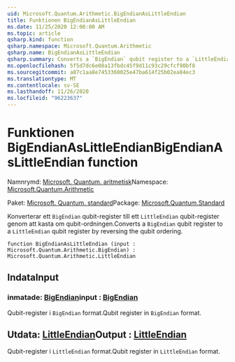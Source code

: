 ```yaml
---
uid: Microsoft.Quantum.Arithmetic.BigEndianAsLittleEndian
title: Funktionen BigEndianAsLittleEndian
ms.date: 11/25/2020 12:00:00 AM
ms.topic: article
qsharp.kind: function
qsharp.namespace: Microsoft.Quantum.Arithmetic
qsharp.name: BigEndianAsLittleEndian
qsharp.summary: Converts a `BigEndian` qubit register to a `LittleEndian` qubit register by reversing the qubit ordering.
ms.openlocfilehash: 5f5d7dc6e08a13fbdc45f9d11c93c29cfcf90bf8
ms.sourcegitcommit: a87c1aa8e7453360025e47ba614f25b02ea84ec3
ms.translationtype: MT
ms.contentlocale: sv-SE
ms.lasthandoff: 11/26/2020
ms.locfileid: "96223637"
---
```

# <a name="bigendianaslittleendian-function"></a><span data-ttu-id="4e35f-102">Funktionen BigEndianAsLittleEndian</span><span class="sxs-lookup"><span data-stu-id="4e35f-102">BigEndianAsLittleEndian function</span></span>

<span data-ttu-id="4e35f-103">Namnrymd: [Microsoft. Quantum. aritmetisk](xref:Microsoft.Quantum.Arithmetic)</span><span class="sxs-lookup"><span data-stu-id="4e35f-103">Namespace: [Microsoft.Quantum.Arithmetic](xref:Microsoft.Quantum.Arithmetic)</span></span>

<span data-ttu-id="4e35f-104">Paket: [Microsoft. Quantum. standard](https://nuget.org/packages/Microsoft.Quantum.Standard)</span><span class="sxs-lookup"><span data-stu-id="4e35f-104">Package: [Microsoft.Quantum.Standard](https://nuget.org/packages/Microsoft.Quantum.Standard)</span></span>


<span data-ttu-id="4e35f-105">Konverterar ett `BigEndian` qubit-register till ett `LittleEndian` qubit-register genom att kasta om qubit-ordningen.</span><span class="sxs-lookup"><span data-stu-id="4e35f-105">Converts a `BigEndian` qubit register to a `LittleEndian` qubit register by reversing the qubit ordering.</span></span>

```qsharp
function BigEndianAsLittleEndian (input : Microsoft.Quantum.Arithmetic.BigEndian) : Microsoft.Quantum.Arithmetic.LittleEndian
```


## <a name="input"></a><span data-ttu-id="4e35f-106">Indata</span><span class="sxs-lookup"><span data-stu-id="4e35f-106">Input</span></span>

### <a name="input--bigendian"></a><span data-ttu-id="4e35f-107">inmatade: [BigEndian](xref:Microsoft.Quantum.Arithmetic.BigEndian)</span><span class="sxs-lookup"><span data-stu-id="4e35f-107">input : [BigEndian](xref:Microsoft.Quantum.Arithmetic.BigEndian)</span></span>

<span data-ttu-id="4e35f-108">Qubit-register i `BigEndian` format.</span><span class="sxs-lookup"><span data-stu-id="4e35f-108">Qubit register in `BigEndian` format.</span></span>



## <a name="output--littleendian"></a><span data-ttu-id="4e35f-109">Utdata: [LittleEndian](xref:Microsoft.Quantum.Arithmetic.LittleEndian)</span><span class="sxs-lookup"><span data-stu-id="4e35f-109">Output : [LittleEndian](xref:Microsoft.Quantum.Arithmetic.LittleEndian)</span></span>

<span data-ttu-id="4e35f-110">Qubit-register i `LittleEndian` format.</span><span class="sxs-lookup"><span data-stu-id="4e35f-110">Qubit register in `LittleEndian` format.</span></span>
